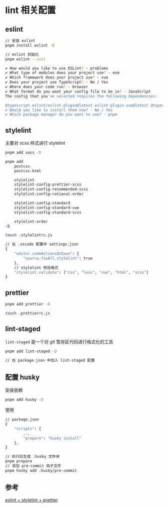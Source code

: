 # lint 相关配置

## eslint

```bash
// 安装 eslint
pnpm install eslint -D

// eslint 初始化
pnpm eslint --init

✔ How would you like to use ESLint? · problems
✔ What type of modules does your project use? · esm
✔ Which framework does your project use? · vue
✔ Does your project use TypeScript? · No / Yes
✔ Where does your code run? · browser
✔ What format do you want your config file to be in? · JavaScript
The config that you've selected requires the following dependencies:

@typescript-eslint/eslint-plugin@latest eslint-plugin-vue@latest @typescript-eslint/parser@latest
✔ Would you like to install them now? · No / Yes
✔ Which package manager do you want to use? · pnpm
```

## stylelint

主要对 scss 样式进行 stylelint

```bash
pnpm add sass -D
```

```bash
pnpm add
    postcss
    postcss-html

    stylelint
    stylelint-config-prettier-scss
    stylelint-config-recommended-scss
    stylelint-config-rational-order

    stylelint-config-standard
    stylelint-config-standard-vue
    stylelint-config-standard-scss

    stylelint-order
-D
```

```bash
touch .stylelintrc.js

// 在 .vscode 配置中 settings.json
{
    "editor.codeActionsOnSave": {
        "source.fixAll.stylelint": true
    },
    // stylelint 校验格式
    "stylelint.validate": ["css", "less", "vue", "html", "scss"]
}
```

## prettier

```bash
pnpm add prettier -D

touch .prettierrc.js
```

## lint-staged

`lint-staged` 是一个对 git 暂存区代码进行格式化的工具

```bash
pnpm add lint-staged -D

// 在 package.json 中加入 lint-staged 配置
```

## 配置 husky

安装依赖

```bash
pnpm add husky -D
```

使用

```bash
// package.json
{
    "scripts": {
        ...
        "prepare": "husky install"
    },
}

// 执行后生成 .husky 文件夹
pnpm prepare
// 添加 pre-commit 钩子文件
pnpm husky add .husky/pre-commit
```

## 参考

[eslint + stylelint + prettier](https://juejin.cn/post/7118294114734440455)
